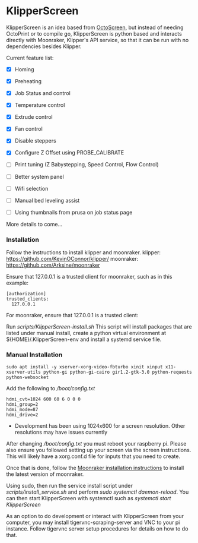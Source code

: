 # KlipperScreen
KlipperScreen is an idea based from [OctoScreen](https://github.com/Z-Bolt/OctoScreen/), but instead of needing OctoPrint or to compile go, KlipperScreen is python based and interacts directly with Moonraker, Klipper's API service, so that it can be run with no dependencies besides Klipper.

Current feature list:
 - [x] Homing
 - [x] Preheating
 - [x] Job Status and control
 - [x] Temperature control
 - [x] Extrude control
 - [x] Fan control
 - [x] Disable steppers
 - [x] Configure Z Offset using PROBE_CALIBRATE
 - [ ] Print tuning (Z Babystepping, Speed Control, Flow Control)
 - [ ] Better system panel
 - [ ] Wifi selection
 - [ ] Manual bed leveling assist
 - [ ] Using thumbnails from prusa on job status page


More details to come...

### Installation
Follow the instructions to install klipper and moonraker.
klipper: https://github.com/KevinOConnor/klipper/
moonraker: https://github.com/Arksine/moonraker

Ensure that 127.0.0.1 is a trusted client for moonraker, such as in this example:
```
[authorization]
trusted_clients:
  127.0.0.1
```

For moonraker, ensure that 127.0.0.1 is a trusted client:

Run _scripts/KlipperScreen-install.sh_
This script will install packages that are listed under manual install, create a
python virtual environment at ${HOME}/.KlipperScreen-env and install a systemd
service file.

### Manual Installation
```
sudo apt install -y xserver-xorg-video-fbturbo xinit xinput x11-xserver-utils python-gi python-gi-cairo gir1.2-gtk-3.0 python-requests python-websocket
```

Add the following to _/boot/config.txt_
```
hdmi_cvt=1024 600 60 6 0 0 0
hdmi_group=2
hdmi_mode=87
hdmi_drive=2
```
* Development has been using 1024x600 for a screen resolution. Other resolutions may have issues currently

After changing _/boot/config.txt_ you must reboot your raspberry pi. Please also ensure you followed setting up your screen via the screen instructions. This will likely have a xorg.conf.d file for inputs that you need to create.

Once that is done, follow the [Moonraker installation instructions](https://github.com/Arksine/moonraker/blob/master/docs/installation.md) to install the latest version of moonraker.

Using sudo, then run the service install script under _scripts/install_service.sh_ and perform _sudo systemctl daemon-reload_. You can then start KlipperScreen with systemctl such as _systemctl start KlipperScreen_





As an option to do development or interact with KlipperScreen from your computer, you may install tigervnc-scraping-server and VNC to your pi instance. Follow tigervnc server setup procedures for details on how to do that.
